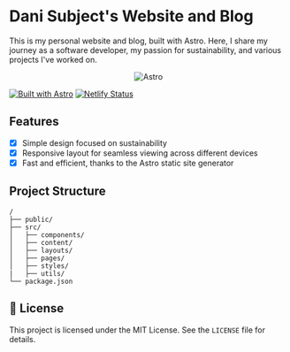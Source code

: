 # Dani Subject's Website and Blog

This is my personal website and blog, built with Astro. Here, I share my journey as a software developer, my passion for sustainability, and various projects I've worked on.

<p align="center">
  <img align="center" alt="Astro" src="https://storage.googleapis.com/dev-portal-bucket/qh7sxskkyty67x3fznww5mwv4pxq59dk2aax51.webp"/>
</p>

[![Built with Astro](https://astro.badg.es/v2/built-with-astro/tiny.svg)](https://astro.build) [![Netlify Status](https://api.netlify.com/api/v1/badges/0b0bcb79-a1d8-4b32-9566-8f30af19e4cc/deploy-status)](https://app.netlify.com/sites/danisubject/deploys)

## Features
- [x] Simple design focused on sustainability
- [x] Responsive layout for seamless viewing across different devices
- [x] Fast and efficient, thanks to the Astro static site generator

## Project Structure

```
/
├── public/
├── src/
│   ├── components/
│   ├── content/
│   ├── layouts/
│   ├── pages/
│   ├── styles/
|   ├── utils/
└── package.json
```

## 📃 License
This project is licensed under the MIT License. See the `LICENSE` file for details.

